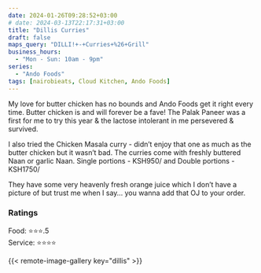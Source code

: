 ```yaml
---
date: 2024-01-26T09:28:52+03:00
# date: 2024-03-13T22:17:31+03:00
title: "Dillis Curries"
draft: false
maps_query: "DILLI!+-+Curries+%26+Grill"
business_hours:
  - "Mon - Sun: 10am - 9pm"
series:
  - "Ando Foods"
tags: [nairobieats, Cloud Kitchen, Ando Foods]
---
```


My love for butter chicken has no bounds and Ando Foods get it right every time. Butter chicken is and will forever be a fave! The Palak Paneer was a first for me to try this year & the lactose intolerant in me persevered & survived.

I also tried the Chicken Masala curry - didn’t enjoy that one as much as the butter chicken but it wasn’t bad. The curries come with freshly buttered Naan or garlic Naan. Single portions - KSH950/ and Double portions - KSH1750/

They have some very heavenly fresh orange juice which I don’t have a picture of but trust me when I say… you wanna add that OJ to your order.

### Ratings

Food: ⭐️⭐️⭐️.5<br>
Service: ⭐️⭐️⭐️⭐️<br>

{{< remote-image-gallery key="dillis" >}}
